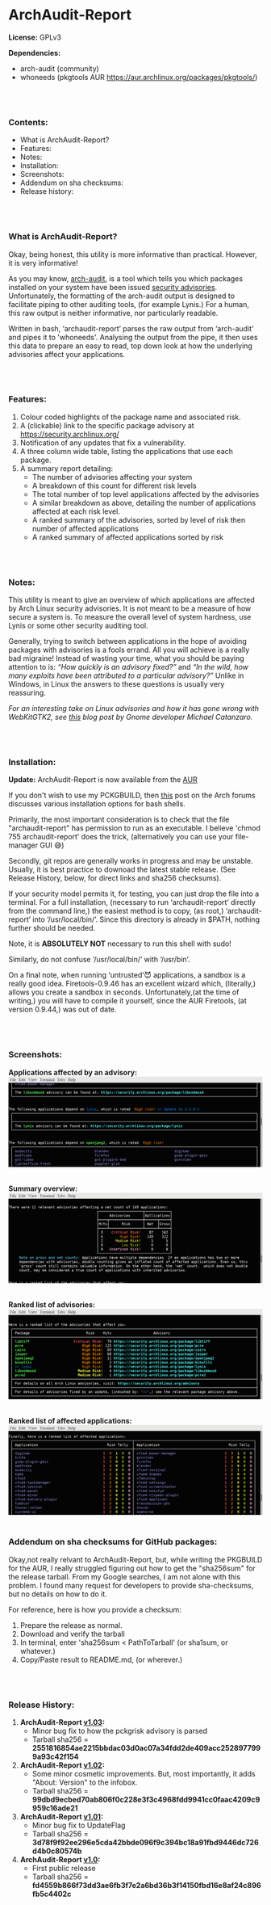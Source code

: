 # ArchAudit-Report
**License:** GPLv3

**Dependencies:**
* arch-audit (community)
* whoneeds (pkgtools AUR  https://aur.archlinux.org/packages/pkgtools/)

<br><br>
### Contents:
* What is ArchAudit-Report?
* Features:
* Notes:
* Installation:
* Screenshots:
* Addendum  on sha checksums:
* Release history:

<br><br>
### What is ArchAudit-Report?
Okay, being honest, this utility is more informative than practical. However, it is very informative!

As you may know, [arch-audit](https://github.com/ilpianista/arch-audit), is a tool which tells you which packages installed on your system have been issued [security advisories](https://security.archlinux.org/). Unfortunately, the formatting of the arch-audit output is designed to facilitate piping to other auditing tools, (for example Lynis.) For a human, this raw output is neither informative, nor particularly readable.

Written in bash, ‘archaudit-report’ parses the raw output from ‘arch-audit’ and pipes it to 'whoneeds'. Analysing the output from the pipe, it then uses this data to prepare an easy to read, top down look at how the underlying advisories affect your applications.

<br><br>
### Features:
1. Colour coded highlights of the package name and associated risk.
2. A (clickable) link to the specific  package advisory at  https://security.archlinux.org/
3. Notification of any updates that fix a vulnerability.
4. A three column wide table, listing the applications that use each package.
5. A summary report detailing:
      * The number of advisories affecting your system
      * A breakdown of this count for different risk levels
      * The total number of top level applications affected by the advisories
      * A similar breakdown as above, detailing the number of applications affected at each risk level.
      * A ranked summary of the advisories, sorted by level of risk then number of affected applications
      * A ranked summary of affected applications sorted by risk

<br><br>
### Notes:
This utility is meant to give an overview of which applications are affected by Arch Linux security advisories. It is not meant to be a measure of how secure a system is. To measure the overall level of system hardness, use Lynis or some other security auditing tool.

Generally, trying to switch between applications in the hope of avoiding packages with advisories is a fools errand. All you will achieve is a really bad migraine! Instead of wasting your time, what you should be paying attention to is: *“How quickly is an advisory fixed?”*  and *“In the wild, how many exploits have been attributed to a particular advisory?”*  Unlike in Windows, in Linux the answers to these questions is usually very reassuring.

*For an interesting take on Linux advisories and how it has gone wrong with WebKitGTK2, see [this](https://blogs.gnome.org/mcatanzaro/2016/02/01/on-webkit-security-updates/) blog post by Gnome developer Michael Catanzaro.*

<br><br>
### Installation:

**Update:** ArchAudit-Report is now available from the [AUR](https://aur.archlinux.org/packages/archaudit-report/)

If you don't wish to use my PCKGBUILD, then [this](https://bbs.archlinux.org/viewtopic.php?id=165042) post on the Arch forums discusses various installation options for bash shells.

Primarily, the most important consideration is to check that the file "archaudit-report" has permission to run as an executable. I believe 'chmod 755  archaudit-report’ does the trick, (alternatively you can use your file-manager GUI 😅)

Secondly, git repos are generally works in progress and may be unstable. Usually, it is best practice to downoad the latest stable release. (See Release History, below, for direct links and sha256 checksums).

If your security model permits it, for testing, you can just drop the file into a terminal. For a full installation, (necessary to run ‘archaudit-report’ directly from the command line,) the easiest method is to copy, (as root,) ‘archaudit-report’ into ‘/usr/local/bin/’. Since this directory is already in  $PATH, nothing further should be needed.

Note, it is **ABSOLUTELY NOT** necessary to run this shell with sudo!

Similarly, do not confuse ‘/usr/local/bin/’ with ‘/usr/bin’.

On a final note, when running ‘untrusted’😈 applications, a sandbox is a really good idea.  Firetools-0.9.46  has an excellent wizard which, (literally,)  allows you create a sandbox in seconds. Unfortunately,(at the time of writing,) you will have to compile it yourself, since the AUR Firetools, (at version 0.9.44,) was out of date.

<br><br>
### Screenshots:

**Applications affected by an advisory:**
![Advisory tables](/screenshots/Advisories.png?raw=true "Create git repo Advisory Tables")
<br><br>

**Summary overview:**
![Summary overview](/screenshots/Overview.png?raw=true "Summary Overview")
<br><br>

**Ranked list of advisories:**
![Advisory list](/screenshots/AdvisoryList.png?raw=true "Advisory List")
<br><br>

**Ranked list of affected applications:**
![Application list](/screenshots/ApplicationList.png?raw=true "Application List")
<br><br>

### Addendum  on sha checksums for GitHub packages:
Okay,not really relvant to ArchAudit-Report, but, while writing the PKGBUILD for the AUR, I really struggled figuring out how to get the "sha256sum" for the release tarball. From my Google searches, I am not alone with this problem. I found many request for developers to provide sha-checksums, but no details on how to do it.

For reference, here is how you provide a checksum:
1. Prepare the release as normal.
2. Download and verify the tarball
3. In terminal, enter 'sha256sum < PathToTarball' (or sha1sum, or whatever.)
4. Copy/Paste result to README.md, (or wherever.)

<br><br>
### Release History:
1. **ArchAudit-Report [v1.03](https://github.com/Irvinehimself/ArchAudit-Report/archive/v1.03.tar.gz):**
    * Minor bug fix to how the pckgrisk advisory is parsed
    * Tarball sha256 = **2551816854ae2215bbdac03d0ac07a34fdd2de409acc2528977999a93c42f154**
1. **ArchAudit-Report [v1.02](https://github.com/Irvinehimself/ArchAudit-Report/archive/v1.02.tar.gz):**
    * Some minor cosmetic improvements. But, most importantly, it adds "About: Version" to the infobox.
    * Tarball sha256 = **99dbd9ecbed70ab806f0c228e3f3c4968fdd9941cc0faac4209c9959c16ade21**
1. **ArchAudit-Report [v1.01](https://github.com/Irvinehimself/ArchAudit-Report/archive/v1.01.tar.gz):**
    * Minor bug fix to UpdateFlag
    * Tarball sha256 = **3d78f9f92ee296e5cda42bbde096f9c394bc18a91fbd9446dc726d4b0c80574b**
1. **ArchAudit-Report [v1.0](https://github.com/Irvinehimself/ArchAudit-Report/archive/v1.0.tar.gz):**
    * First public release
    * Tarball sha256 = **fd4559b866f73dd3ae6fb3f7e2a6bd36b3f14150fbd16e8af24c896fb5c4402c**

